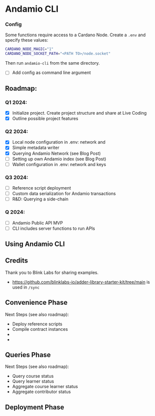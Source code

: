 # Andamio CLI

### Config
Some functions require access to a Cardano Node. Create a `.env` and specify these values:
```bash
CARDANO_NODE_MAGIC="1"
CARDANO_NODE_SOCKET_PATH="<PATH TO>/node.socket"
```
Then run `andamio-cli` from the same directory.


- [ ] Add config as command line argument

## Roadmap:

### Q1 2024:
- [x] Initialize project. Create project structure and share at Live Coding
- [x] Outline possible project features

### Q2 2024:
- [x] Local node configuration in .env: network and
- [x] Simple metadata writer
- [x] Querying Andamio Network (see Blog Post)
- [ ] Setting up own Andamio index (see Blog Post)
- [ ] Wallet configuration in .env: network and keys

### Q3 2024:
- [ ] Reference script deployment
- [ ] Custom data serialization for Andamio transactions
- [ ] R&D: Querying a side-chain

### Q 2024:
- [ ] Andamio Public API MVP
- [ ] CLI includes server functions to run APIs

## Using Andamio CLI




## Credits

Thank you to Blink Labs for sharing examples.
- https://github.com/blinklabs-io/adder-library-starter-kit/tree/main is used in `/sync`


## Convenience Phase
Next Steps (see also roadmap):
- Deploy reference scripts
- Compile contract instances
-
-

## Queries Phase

Next Steps (see also roadmap):
- Query course status
- Query learner status
- Aggregate course learner status
- Aggregate contributor status

## Deployment Phase